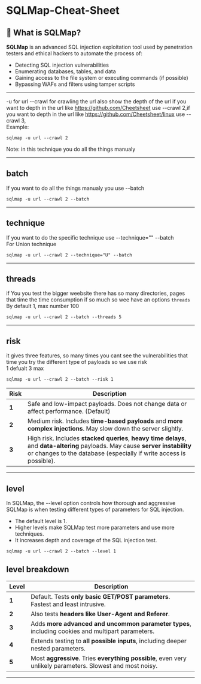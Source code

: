 # SQLMap-Cheat-Sheet
## 📌 What is SQLMap?

**SQLMap** is an advanced SQL injection exploitation tool used by penetration testers and ethical hackers to automate the process of:
- Detecting SQL injection vulnerabilities
- Enumerating databases, tables, and data
- Gaining access to the file system or executing commands (if possible)
- Bypassing WAFs and filters using tamper scripts

---
-u for url
--crawl for crawling the url also show the depth of the url if you want to depth in the url like https://github.com/Cheetsheet use --crawl 2,if you want to depth in the url like https://github.com/Cheetsheet/linux use --crawl 3,<br>
Example:
```
sqlmap -u url --crawl 2 
```
Note: in this technique you do all the things manualy

---
## batch
If you want to do all the things manualy you use --batch
```
sqlmap -u url --crawl 2 --batch
```

---
## technique
If you want to do the specific technique use --technique="" --batch<br>
For Union technique
```
sqlmap -u url --crawl 2 --technique="U" --batch
```

---
## threads
if You you test the bigger weebsite there has so many directories, pages that time the time consumption if so much so wee have an options `threads` <br>
By default 1, max number 100
```
sqlmap -u url --crawl 2 --batch --threads 5
```

---
## risk
it gives three features, so many times you cant see the vulnerabilities that time you try the different type of payloads
so we use risk <br>
1 defualt 3 max
```
sqlmap -u url --crawl 2 --batch --risk 1
```
| Risk  | Description                                                                                                                                                                                           |
| ----- | ----------------------------------------------------------------------------------------------------------------------------------------------------------------------------------------------------- |
| **1** | Safe and low-impact payloads. Does not change data or affect performance. (Default)                                                                                                                   |
| **2** | Medium risk. Includes **time-based payloads** and **more complex injections**. May slow down the server slightly.                                                                                     |
| **3** | High risk. Includes **stacked queries**, **heavy time delays**, and **data-altering** payloads. May cause **server instability** or changes to the database (especially if write access is possible). |

---
## level
In SQLMap, the --level option controls how thorough and aggressive SQLMap is when testing different types of parameters for SQL injection.
* The default level is 1.
* Higher levels make SQLMap test more parameters and use more techniques.
* It increases depth and coverage of the SQL injection test.
```
sqlmap -u url --crawl 2 --batch --level 1
```
## level breakdown
| Level | Description                                                                                                |
| ----- | ---------------------------------------------------------------------------------------------------------- |
| **1** | Default. Tests **only basic GET/POST parameters**. Fastest and least intrusive.                            |
| **2** | Also tests **headers like User-Agent and Referer**.                                                        |
| **3** | Adds **more advanced and uncommon parameter types**, including cookies and multipart parameters.           |
| **4** | Extends testing to **all possible inputs**, including deeper nested parameters.                            |
| **5** | Most **aggressive**. Tries **everything possible**, even very unlikely parameters. Slowest and most noisy. |

---

